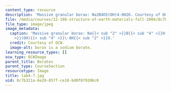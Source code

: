 ```yaml
---
content_type: resource
description: 'Massive granular borax: Na2B4O5(OH)4-8H2O. Courtesy of OCW.'
file: /media/courses/12-108-structure-of-earth-materials-fall-2004/8c7b321a6e20857fce18bd0f079206c0_lab4-7.jpg
file_type: image/jpeg
image_metadata:
  caption: 'Massive granular borax: Na{{< sub "2" >}}B{{< sub "4" >}}O{{< sub "5"
    >}}(OH){{< sub "4" >}}\-8H{{< sub "2" >}}O.'
  credit: Courtesy of OCW.
  image-alt: borax is a sodium borate.
learning_resource_types: []
ocw_type: OCWImage
parent_title: Borates
parent_type: CourseSection
resourcetype: Image
title: lab4-7.jpg
uid: 8c7b321a-6e20-857f-ce18-bd0f079206c0
---
```

